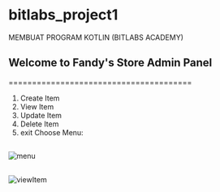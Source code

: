 # bitlabs_project1
MEMBUAT PROGRAM KOTLIN (BITLABS ACADEMY)

## Welcome to Fandy's Store Admin Panel 
=======================================
1. Create Item
2. View Item
3. Update Item
4. Delete Item
5. exit
Choose Menu: 
##
![menu](https://user-images.githubusercontent.com/61608860/79127107-7bf97300-7dcb-11ea-8b9b-af3a591e6843.PNG)
##
![viewItem](https://user-images.githubusercontent.com/61608860/79317074-6f8e2b00-7f2f-11ea-9ccf-39d92ec8bbfb.PNG)
